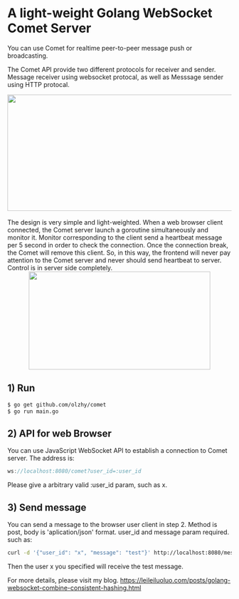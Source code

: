 # A light-weight Golang WebSocket Comet Server

You can use Comet for realtime peer-to-peer message push or broadcasting.

The Comet API provide two different protocols for receiver and sender.
Message receiver using websocket protocal, as well as Messsage sender using HTTP protocal. 
<div align=center><img width="664" height="261" src="https://github.com/olzhy/comet/blob/master/comet-api.png"/></div><br/>
The design is very simple and light-weighted.
When a web browser client connected, the Comet server launch a goroutine simultaneously and monitor it.
Monitor corresponding to the client send a heartbeat message per 5 second in order to check the connection. Once the connection break, the Comet will remove this client.
So, in this way, the frontend will never pay attention to the Comet server and never should send heartbeat to server.
Control is in server side completely.
<div align=center><img width="408" height="220" src="https://github.com/olzhy/comet/blob/master/comet-heartbeat.png"/></div>

## 1) Run 
```Bash
$ go get github.com/olzhy/comet
$ go run main.go
```

## 2) API for web Browser
You can use JavaScript WebSocket API to establish a connection to Comet server.
The address is:
```JavaScript
ws://localhost:8080/comet?user_id=:user_id
```
Please give a arbitrary valid :user_id param, such as x.

## 3) Send message
You can send a message to the browser user client in step 2.
Method is post, body is 'aplication/json' format.
user_id and message param required.
such as:
```Bash
curl -d '{"user_id": "x", "message": "test"}' http://localhost:8080/messages
```
Then the user x you specified will receive the test message.

For more details, please visit my blog.
https://leileiluoluo.com/posts/golang-websocket-combine-consistent-hashing.html
